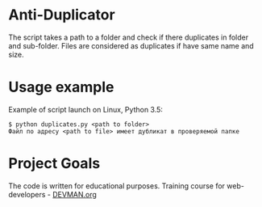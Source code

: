 # Anti-Duplicator

The script takes a path to a folder and check if there duplicates in folder and sub-folder. Files are considered as duplicates if have same name and size.

# Usage example
Example of script launch on Linux, Python 3.5:

```
$ python duplicates.py <path to folder>
Файл по адресу <path to file> имеет дубликат в проверяемой папке
```

# Project Goals

The code is written for educational purposes. Training course for web-developers - [DEVMAN.org](https://devman.org)

